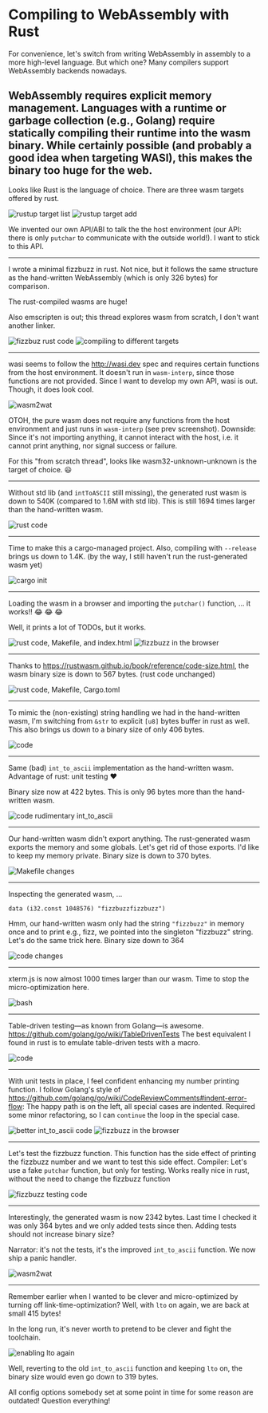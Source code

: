 # Compiling to WebAssembly with Rust

For convenience, let's switch from writing WebAssembly in assembly to a more high-level language.
But which one? Many compilers support WebAssembly backends nowadays.

WebAssembly requires explicit memory management. Languages with a runtime or garbage collection (e.g., Golang) require statically compiling their runtime into the wasm binary. While certainly possible (and probably a good idea when targeting WASI), this makes the binary too huge for the web.
---

Looks like Rust is the language of choice. There are three wasm targets offered by rust.

![rustup target list](../imgs/wasm_fizzbuzz_rust1.png)
![rustup target add](../imgs/wasm_fizzbuzz_rust2.png)

We invented our own API/ABI to talk the the host environment (our API: there is only `putchar` to communicate with the outside world!). I want to stick to this API.

---

I wrote a minimal fizzbuzz in rust. Not nice, but it follows the same structure as the hand-written WebAssembly (which is only 326 bytes) for comparison.

The rust-compiled wasms are huge!

Also emscripten is out; this thread explores wasm from scratch, I don't want another linker.

![fizzbuz rust code](../imgs/wasm_fizzbuzz_rust3.png)
![compiling to different targets](../imgs/wasm_fizzbuzz_rust4.png)

---

wasi seems to follow the http://wasi.dev spec and requires certain functions from the host environment. It doesn't run in `wasm-interp`, since those functions are not provided.
Since I want to develop my own API, wasi is out. Though, it does look cool.

![wasm2wat](../imgs/wasm_fizzbuzz_rust5.png)


OTOH, the pure wasm does not require any functions from the host environment and just runs in `wasm-interp` (see prev screenshot). Downside: Since it's not importing anything, it cannot interact with the host, i.e. it cannot print anything, nor signal success or failure.

For this "from scratch thread", looks like wasm32-unknown-unknown is the target of choice. :smiley:

---

Without std lib (and `intToASCII` still missing), the generated rust wasm is down to 540K (compared to 1.6M with std lib). This is still 1694 times larger than the hand-written wasm.

![rust code](../imgs/wasm_fizzbuzz_rust6.png)

---

Time to make this a cargo-managed project. Also, compiling with `--release` brings us down to 1.4K.
(by the way, I still haven't run the rust-generated wasm yet)

![cargo init](../imgs/wasm_fizzbuzz_rust7.png)

---

Loading the wasm in a browser and importing the `putchar()` function, ... it works!! :joy: :joy: :joy:

Well, it prints a lot of TODOs, but it works.

![rust code, Makefile, and index.html](../imgs/wasm_fizzbuzz_rust8.png)
![fizzbuzz in the browser](../imgs/wasm_fizzbuzz_rust9.png)

---

Thanks to https://rustwasm.github.io/book/reference/code-size.html, the wasm binary size is down to 567 bytes. (rust code unchanged)

![rust code, Makefile, Cargo.toml](../imgs/wasm_fizzbuzz_rust10.png)

---

To mimic the (non-existing) string handling we had in the hand-written wasm, I'm switching from `&str` to explicit `[u8]` bytes buffer in rust as well.
This also brings us down to a binary size of only 406 bytes.


![code](../imgs/wasm_fizzbuzz_rust11.png)

---

Same (bad) `int_to_ascii` implementation as the hand-written wasm. Advantage of rust: unit testing :heart:

Binary size now at 422 bytes. This is only 96 bytes more than the hand-written wasm.

![code rudimentary int_to_ascii](../imgs/wasm_fizzbuzz_rust12.png)

---

Our hand-written wasm didn't export anything. The rust-generated wasm exports the memory and some globals. Let's get rid of those exports. I'd like to keep my memory private. Binary size is down to 370 bytes.

![Makefile changes](../imgs/wasm_fizzbuzz_rust13.png)

---

Inspecting the generated wasm, ...

`data (i32.const 1048576) "fizzbuzzfizzbuzz")`

Hmm, our hand-written wasm only had the string `"fizzbuzz"` in memory once and to print e.g., fizz, we pointed into the singleton "fizzbuzz" string. Let's do the same trick here. Binary size down to 364

![code changes](../imgs/wasm_fizzbuzz_rust14.png)

---

xterm.js is now almost 1000 times larger than our wasm. Time to stop the micro-optimization here.

![bash](../imgs/wasm_fizzbuzz_rust15.png)

---

Table-driven testing—as known from Golang—is awesome. https://github.com/golang/go/wiki/TableDrivenTests The best equivalent I found in rust is to emulate table-driven tests with a macro.

![code](../imgs/wasm_fizzbuzz_rust16.png)

---

With unit tests in place, I feel confident enhancing my number printing function. I follow Golang's style of https://github.com/golang/go/wiki/CodeReviewComments#indent-error-flow: The happy path is on the left, all special cases are indented. Required some minor refactoring, so I can `continue` the loop in the special case.

![better int_to_ascii code](../imgs/wasm_fizzbuzz_rust17.png)
![fizzbuzz in the browser](../imgs/wasm_fizzbuzz_rust18.png)

---

Let's test the fizzbuzz function. This function has the side effect of printing the fizzbuzz number and we want to test this side effect. Compiler: Let's use a fake `putchar` function, but only for testing. Works really nice in rust, without the need to change the fizzbuzz function

![fizzbuzz testing code](../imgs/wasm_fizzbuzz_rust19.png)

---

Interestingly, the generated wasm is now 2342 bytes. Last time I checked it was only 364 bytes and we only added tests since then. Adding tests should not increase binary size?

Narrator: it's not the tests, it's the improved `int_to_ascii` function. We now ship a panic handler.

![wasm2wat](../imgs/wasm_fizzbuzz_rust20.png)

---

Remember earlier when I wanted to be clever and micro-optimized by turning off link-time-optimization?
Well, with `lto` on again, we are back at small 415 bytes!

In the long run, it's never worth to pretend to be clever and fight the toolchain.

![enabling lto again](../imgs/wasm_fizzbuzz_rust21.png)

Well, reverting to the old `int_to_ascii` function and keeping `lto` on, the binary size would even go down to 319 bytes.

All config options somebody set at some point in time for some reason are outdated! Question everything!
